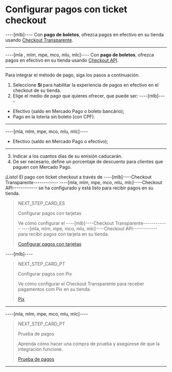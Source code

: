 # Configurar pagos con ticket checkout

----[mlb]----
Con **pago de boletos**, ofrezca pagos en efectivo en su tienda usando [Checkout Transparente](/developers/es/guides/checkout-api/introduction).

------------ 

----[mla , mlm, mpe, mco, mlu, mlc]----
Con **pago de boletos**, ofrezca pagos en efectivo en su tienda usando [Checkout API](/developers/es/guides/checkout-api/introduction).

------------

Para integrar el método de pago, siga los pasos a continuación.

1. Seleccione **Sí** para habilitar la experiencia de pagos en efectivo en el checkout de su tienda.
2. Elige el medio de pago que quieres ofrecer, que puede ser:
 ----[mlb]----
 * Efectivo (saldo en Mercado Pago o boleto bancário);
 * Pago en la lotería sin boleto (con CPF).
 ------------
 ----[mla, mlm, mpe, mco, mlu, mlc]----
 * Efectivo (saldo en Mercado Pago o efectivo);
 ------------
3. Indicar a los cuantos días de su emisión caducarán.
4. De ser necesario, define un porcentaje de descuento para clientes que paguen con Mercado Pago.

¡Listo! El pago con ticket checkout a través de ----[mlb]----Checkout Transparente------------ ----[mla, mlm, mpe, mco, mlu, mlc]----Checkout API------------  se ha configurado y está listo para recibir pagos en su tienda.

> NEXT_STEP_CARD_ES
>
> Configurar pagos con tarjetas
>
> Ve cómo configurar el ----[mlb]----Checkout Transparente------------ ----[mla, mlm, mpe, mco, mlu, mlc]----Checkout API------------ para recibir pagos con tarjeta en su tienda.
>
> [Configurar pagos con tarjetas](/developers/es/docs/prestashop/payment-configuration/checkout-api/cards)

----[mlb]----
> NEXT_STEP_CARD_PT
>
> Configurar pagos con Pix
>
> Ve cómo configurar el Checkout Transparente para receber pagamentos com Pix en su tienda.
>
> [Pix](/developers/es/docs/prestashop/payment-configuration/checkout-api/pix)
------------

----[mla, mlm, mpe, mco, mlu, mlc]----
> NEXT_STEP_CARD_PT
>
> Prueba de pagos
>
> Aprenda cómo hacer una compra de prueba y asegúrese de que la integración funcione.
>
> [Prueba de pagos](/developers/es/docs/prestashop/sales-processing/integration-test)
------------